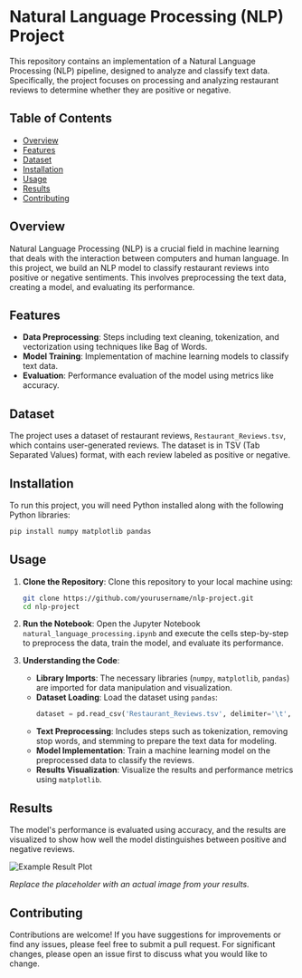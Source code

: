 # Natural Language Processing (NLP) Project

This repository contains an implementation of a Natural Language Processing (NLP) pipeline, designed to analyze and classify text data. Specifically, the project focuses on processing and analyzing restaurant reviews to determine whether they are positive or negative.

## Table of Contents

- [Overview](#overview)
- [Features](#features)
- [Dataset](#dataset)
- [Installation](#installation)
- [Usage](#usage)
- [Results](#results)
- [Contributing](#contributing)

## Overview

Natural Language Processing (NLP) is a crucial field in machine learning that deals with the interaction between computers and human language. In this project, we build an NLP model to classify restaurant reviews into positive or negative sentiments. This involves preprocessing the text data, creating a model, and evaluating its performance.

## Features

- **Data Preprocessing**: Steps including text cleaning, tokenization, and vectorization using techniques like Bag of Words.
- **Model Training**: Implementation of machine learning models to classify text data.
- **Evaluation**: Performance evaluation of the model using metrics like accuracy.

## Dataset

The project uses a dataset of restaurant reviews, `Restaurant_Reviews.tsv`, which contains user-generated reviews. The dataset is in TSV (Tab Separated Values) format, with each review labeled as positive or negative.

## Installation

To run this project, you will need Python installed along with the following Python libraries:

```bash
pip install numpy matplotlib pandas
```

## Usage

1. **Clone the Repository**:
   Clone this repository to your local machine using:
   ```bash
   git clone https://github.com/yourusername/nlp-project.git
   cd nlp-project
   ```

2. **Run the Notebook**:
   Open the Jupyter Notebook `natural_language_processing.ipynb` and execute the cells step-by-step to preprocess the data, train the model, and evaluate its performance.

3. **Understanding the Code**:
   - **Library Imports**: The necessary libraries (`numpy`, `matplotlib`, `pandas`) are imported for data manipulation and visualization.
   - **Dataset Loading**: Load the dataset using `pandas`:
     ```python
     dataset = pd.read_csv('Restaurant_Reviews.tsv', delimiter='\t', quoting=3)
     ```
   - **Text Preprocessing**: Includes steps such as tokenization, removing stop words, and stemming to prepare the text data for modeling.
   - **Model Implementation**: Train a machine learning model on the preprocessed data to classify the reviews.
   - **Results Visualization**: Visualize the results and performance metrics using `matplotlib`.

## Results

The model's performance is evaluated using accuracy, and the results are visualized to show how well the model distinguishes between positive and negative reviews.

![Example Result Plot](path_to_your_image.png)

*Replace the placeholder with an actual image from your results.*

## Contributing

Contributions are welcome! If you have suggestions for improvements or find any issues, please feel free to submit a pull request. For significant changes, please open an issue first to discuss what you would like to change.
